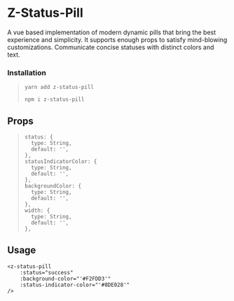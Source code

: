 # Z-Status-Pill
A vue based implementation of modern dynamic pills that bring the best experience and simplicity.
It supports enough props to satisfy mind-blowing customizations. Communicate concise statuses with distinct colors and text.

### Installation
> ``` 
> yarn add z-status-pill
> ```
>  ```
> npm i z-status-pill
> ```

## Props
> ```vue
> status: {
>   type: String,
>   default: '',
> },
> statusIndicatorColor: {
>   type: String,
>   default: '',
> },
> backgroundColor: {
>   type: String,
>   default: '',
> },
> width: {
>   type: String,
>   default: '',
> },
> ```

## Usage

```vue
<z-status-pill
    :status="success"
    :background-color="'#F2FDD3'"
    :status-indicator-color="'#8DE028'"
/>
